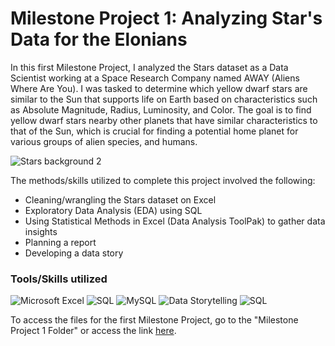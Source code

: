 # Milestone Project 1: Analyzing Star's Data for the Elonians
In this first Milestone Project, I analyzed the Stars dataset as a Data Scientist working at a Space Research Company named AWAY (Aliens Where Are You). I was tasked to determine which yellow dwarf stars are similar to the Sun that supports life on Earth based on characteristics such as Absolute Magnitude, Radius, Luminosity, and Color. The goal is to find yellow dwarf stars nearby other planets that have similar characteristics to that of the Sun, which is crucial for finding a potential home planet for various groups of alien species, and humans.

![Stars background 2](https://user-images.githubusercontent.com/79961362/194785954-366549d7-9326-437a-ab66-16e689cbcc8a.jpg)

The methods/skills utilized to complete this project involved the following:
- Cleaning/wrangling the Stars dataset on Excel
- Exploratory Data Analysis (EDA) using SQL
- Using Statistical Methods in Excel (Data Analysis ToolPak) to gather data insights
- Planning a report
- Developing a data story  

### Tools/Skills utilized
![Microsoft Excel](https://img.shields.io/badge/Tool-Microsoft_Excel-informational?style=flat&logo=microsoft-excel&logoColor=white&color=008080)
![SQL](https://img.shields.io/badge/Code-SQL-informational?style=flat&color=008080)
![MySQL](https://img.shields.io/badge/Database-MySQL-informational?style=flat&logo=mysql&logoColor=white&color=008080)
![Data Storytelling](https://img.shields.io/badge/Skill-DataStorytelling-informational?style=flat&color=008080)
![SQL](https://img.shields.io/badge/Skill-ReportWriting-informational?style=flat&color=008080)

To access the files for the first Milestone Project, go to the "Milestone Project 1 Folder" or access the link [here](https://github.com/collinbashore/data-analytics-portfolio/tree/main/Milestone%20Project%201).
